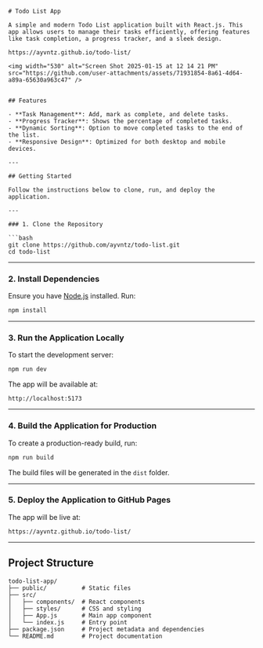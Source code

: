 ```
# Todo List App

A simple and modern Todo List application built with React.js. This app allows users to manage their tasks efficiently, offering features like task completion, a progress tracker, and a sleek design.

https://ayvntz.github.io/todo-list/

<img width="530" alt="Screen Shot 2025-01-15 at 12 14 21 PM" src="https://github.com/user-attachments/assets/71931854-8a61-4d64-a89a-65630a963c47" />


## Features

- **Task Management**: Add, mark as complete, and delete tasks.
- **Progress Tracker**: Shows the percentage of completed tasks.
- **Dynamic Sorting**: Option to move completed tasks to the end of the list.
- **Responsive Design**: Optimized for both desktop and mobile devices.

---

## Getting Started

Follow the instructions below to clone, run, and deploy the application.

---

### 1. Clone the Repository

```bash
git clone https://github.com/ayvntz/todo-list.git
cd todo-list
```

---

### 2. Install Dependencies

Ensure you have [Node.js](https://nodejs.org/) installed. Run:

```bash
npm install
```

---

### 3. Run the Application Locally

To start the development server:

```bash
npm run dev
```

The app will be available at:

```
http://localhost:5173
```

---

### 4. Build the Application for Production

To create a production-ready build, run:

```bash
npm run build
```

The build files will be generated in the `dist` folder.

---

### 5. Deploy the Application to GitHub Pages

The app will be live at:

```
https://ayvntz.github.io/todo-list/
```

---

## Project Structure

```
todo-list-app/
├── public/          # Static files
├── src/
│   ├── components/  # React components
│   ├── styles/      # CSS and styling
│   ├── App.js       # Main app component
│   └── index.js     # Entry point
├── package.json     # Project metadata and dependencies
└── README.md        # Project documentation
```
